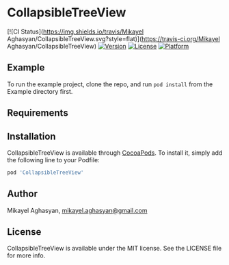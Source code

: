 # CollapsibleTreeView

[![CI Status](https://img.shields.io/travis/Mikayel Aghasyan/CollapsibleTreeView.svg?style=flat)](https://travis-ci.org/Mikayel Aghasyan/CollapsibleTreeView)
[![Version](https://img.shields.io/cocoapods/v/CollapsibleTreeView.svg?style=flat)](https://cocoapods.org/pods/CollapsibleTreeView)
[![License](https://img.shields.io/cocoapods/l/CollapsibleTreeView.svg?style=flat)](https://cocoapods.org/pods/CollapsibleTreeView)
[![Platform](https://img.shields.io/cocoapods/p/CollapsibleTreeView.svg?style=flat)](https://cocoapods.org/pods/CollapsibleTreeView)

## Example

To run the example project, clone the repo, and run `pod install` from the Example directory first.

## Requirements

## Installation

CollapsibleTreeView is available through [CocoaPods](https://cocoapods.org). To install
it, simply add the following line to your Podfile:

```ruby
pod 'CollapsibleTreeView'
```

## Author

Mikayel Aghasyan, mikayel.aghasyan@gmail.com

## License

CollapsibleTreeView is available under the MIT license. See the LICENSE file for more info.
